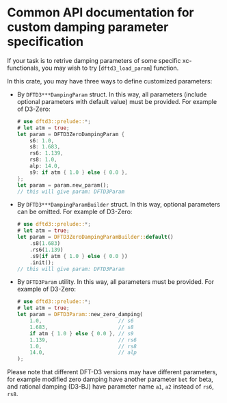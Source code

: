 # Common API documentation for custom damping parameter specification

If your task is to retrive damping parameters of some specific xc-functionals, you may wish to try [`dftd3_load_param`] function.

In this crate, you may have three ways to define customized parameters:

- By `DFTD3***DampingParam` struct. In this way, all parameters (include optional parameters with default value) must be provided. For example of D3-Zero:

    ```rust
  # use dftd3::prelude::*;
  # let atm = true;
    let param = DFTD3ZeroDampingParam {
        s6: 1.0,
        s8: 1.683,
        rs6: 1.139,
        rs8: 1.0,
        alp: 14.0,
        s9: if atm { 1.0 } else { 0.0 },
    };
    let param = param.new_param();
    // this will give param: DFTD3Param
    ```

- By `DFTD3***DampingParamBuilder` struct. In this way, optional parameters can be omitted. For example of D3-Zero:

    ```rust
  # use dftd3::prelude::*;
  # let atm = true;
    let param = DFTD3ZeroDampingParamBuilder::default()
        .s8(1.683)
        .rs6(1.139)
        .s9(if atm { 1.0 } else { 0.0 })
        .init();
    // this will give param: DFTD3Param
    ```

- By `DFTD3Param` utility. In this way, all parameters must be provided. For example of D3-Zero:

    ```rust
  # use dftd3::prelude::*;
  # let atm = true;
    let param = DFTD3Param::new_zero_damping(
        1.0,                         // s6
        1.683,                       // s8
        if atm { 1.0 } else { 0.0 }, // s9
        1.139,                       // rs6
        1.0,                         // rs8
        14.0,                        // alp
    );
    ```

Please note that different DFT-D3 versions may have different parameters, for example modified zero damping have another parameter `bet` for beta, and rational damping (D3-BJ) have parameter name `a1`, `a2` instead of `rs6`, `rs8`.
